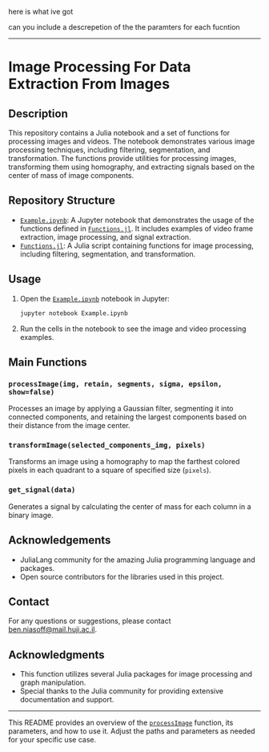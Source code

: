 here is what ive got 

can you include a descrepetion of the the paramters for each fucntion


---

# Image Processing For Data Extraction From Images

## Description

This repository contains a Julia notebook and a set of functions for processing images and videos. The notebook demonstrates various image processing techniques, including filtering, segmentation, and transformation. The functions provide utilities for processing images, transforming them using homography, and extracting signals based on the center of mass of image components.

## Repository Structure

- [`Example.ipynb`](command:_github.copilot.openRelativePath?%5B%7B%22scheme%22%3A%22file%22%2C%22authority%22%3A%22%22%2C%22path%22%3A%22%2FUsers%2Fbenniasoff%2FVscode%2Fchemlab%2Fsound%2FExample.ipynb%22%2C%22query%22%3A%22%22%2C%22fragment%22%3A%22%22%7D%5D "/Users/benniasoff/Vscode/chemlab/sound/Example.ipynb"): A Jupyter notebook that demonstrates the usage of the functions defined in [`Functions.jl`](command:_github.copilot.openRelativePath?%5B%7B%22scheme%22%3A%22file%22%2C%22authority%22%3A%22%22%2C%22path%22%3A%22%2FUsers%2Fbenniasoff%2FVscode%2Fchemlab%2Fsound%2FFunctions.jl%22%2C%22query%22%3A%22%22%2C%22fragment%22%3A%22%22%7D%5D "/Users/benniasoff/Vscode/chemlab/sound/Functions.jl"). It includes examples of video frame extraction, image processing, and signal extraction.
- [`Functions.jl`](command:_github.copilot.openRelativePath?%5B%7B%22scheme%22%3A%22file%22%2C%22authority%22%3A%22%22%2C%22path%22%3A%22%2FUsers%2Fbenniasoff%2FVscode%2Fchemlab%2Fsound%2FFunctions.jl%22%2C%22query%22%3A%22%22%2C%22fragment%22%3A%22%22%7D%5D "/Users/benniasoff/Vscode/chemlab/sound/Functions.jl"): A Julia script containing functions for image processing, including filtering, segmentation, and transformation.

## Usage

1. Open the [`Example.ipynb`](command:_github.copilot.openRelativePath?%5B%7B%22scheme%22%3A%22file%22%2C%22authority%22%3A%22%22%2C%22path%22%3A%22%2FUsers%2Fbenniasoff%2FVscode%2Fchemlab%2Fsound%2FExample.ipynb%22%2C%22query%22%3A%22%22%2C%22fragment%22%3A%22%22%7D%5D "/Users/benniasoff/Vscode/chemlab/sound/Example.ipynb") notebook in Jupyter:
   ```sh
   jupyter notebook Example.ipynb
   ```

2. Run the cells in the notebook to see the image and video processing examples.

## Main Functions

### `processImage(img, retain, segments, sigma, epsilon, show=false)`

Processes an image by applying a Gaussian filter, segmenting it into connected components, and retaining the largest components based on their distance from the image center.

### `transformImage(selected_components_img, pixels)`

Transforms an image using a homography to map the farthest colored pixels in each quadrant to a square of specified size (`pixels`).

### `get_signal(data)`

Generates a signal by calculating the center of mass for each column in a binary image.

## Acknowledgements

- JuliaLang community for the amazing Julia programming language and packages.
- Open source contributors for the libraries used in this project.

## Contact

For any questions or suggestions, please contact [ben.niasoff@mail.huji.ac.il](mailto:ben.niasoff@mail.huji.ac.il).
## Acknowledgments

- This function utilizes several Julia packages for image processing and graph manipulation.
- Special thanks to the Julia community for providing extensive documentation and support.

---

This README provides an overview of the [`processImage`](command:_github.copilot.openSymbolFromReferences?%5B%22processImage%22%2C%5B%7B%22uri%22%3A%7B%22%24mid%22%3A1%2C%22fsPath%22%3A%22%2FUsers%2Fbenniasoff%2FVscode%2Fchemlab%2Fsound%2FFucntions.jl%22%2C%22external%22%3A%22file%3A%2F%2F%2FUsers%2Fbenniasoff%2FVscode%2Fchemlab%2Fsound%2FFucntions.jl%22%2C%22path%22%3A%22%2FUsers%2Fbenniasoff%2FVscode%2Fchemlab%2Fsound%2FFucntions.jl%22%2C%22scheme%22%3A%22file%22%7D%2C%22pos%22%3A%7B%22line%22%3A3%2C%22character%22%3A9%7D%7D%5D%5D "Go to definition") function, its parameters, and how to use it. Adjust the paths and parameters as needed for your specific use case.
